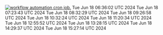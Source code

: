 [![workflow automation cron job.](https://github.com/gainfisheries/refactored-barnacle/actions/workflows/automate.yml/badge.svg)](https://github.com/gainfisheries/refactored-barnacle/actions/workflows/automate.yml)
Tue Jun 18 06:36:02 UTC 2024
Tue Jun 18 07:23:43 UTC 2024
Tue Jun 18 08:32:29 UTC 2024
Tue Jun 18 09:26:58 UTC 2024
Tue Jun 18 10:32:24 UTC 2024
Tue Jun 18 11:20:34 UTC 2024
Tue Jun 18 12:55:52 UTC 2024
Tue Jun 18 13:28:15 UTC 2024
Tue Jun 18 14:29:37 UTC 2024
Tue Jun 18 15:27:14 UTC 2024
